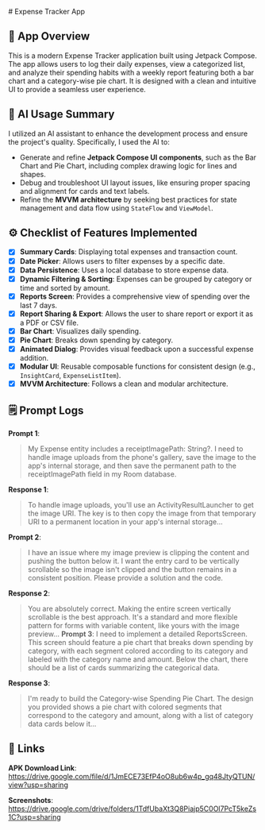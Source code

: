 
\# Expense Tracker App

## 📝 App Overview

This is a modern Expense Tracker application built using Jetpack Compose. The app allows users to log their daily expenses, view a categorized list, and analyze their spending habits with a weekly report featuring both a bar chart and a category-wise pie chart. It is designed with a clean and intuitive UI to provide a seamless user experience.

## 🤖 AI Usage Summary

I utilized an AI assistant to enhance the development process and ensure the project's quality. Specifically, I used the AI to:

-   Generate and refine **Jetpack Compose UI components**, such as the Bar Chart and Pie Chart, including complex drawing logic for lines and shapes.
-   Debug and troubleshoot UI layout issues, like ensuring proper spacing and alignment for cards and text labels.
-   Refine the **MVVM architecture** by seeking best practices for state management and data flow using `StateFlow` and `ViewModel`.

## ⚙️ Checklist of Features Implemented

-   [x] **Summary Cards**: Displaying total expenses and transaction count.
-   [x] **Date Picker**: Allows users to filter expenses by a specific date.
-   [x] **Data Persistence**: Uses a local database to store expense data.
-   [x] **Dynamic Filtering & Sorting**: Expenses can be grouped by category or time and sorted by amount.
-   [x] **Reports Screen**: Provides a comprehensive view of spending over the last 7 days.
-   [x] **Report Sharing & Export**: Allows the user to share report or export it as a PDF or CSV file.
-   [x] **Bar Chart**: Visualizes daily spending.
-   [x] **Pie Chart**: Breaks down spending by category.
-   [x] **Animated Dialog**: Provides visual feedback upon a successful expense addition.
-   [x] **Modular UI**: Reusable composable functions for consistent design (e.g., `InsightCard`, `ExpenseListItem`).
-   [x] **MVVM Architecture**: Follows a clean and modular architecture.

## 🗒️ Prompt Logs

**Prompt 1**:
> My Expense entity includes a receiptImagePath: String?. I need to handle image uploads from the phone's gallery, save the image to the app's internal storage, and then save the permanent path to the receiptImagePath field in my Room database.

**Response 1**:
> To handle image uploads, you'll use an ActivityResultLauncher to get the image URI. The key is to then copy the image from that temporary URI to a permanent location in your app's internal storage...

**Prompt 2**:
> I have an issue where my image preview is clipping the content and pushing the button below it. I want the entry card to be vertically scrollable so the image isn't clipped and the button remains in a consistent position. Please provide a solution and the code.

**Response 2**:
> You are absolutely correct. Making the entire screen vertically scrollable is the best approach. It's a standard and more flexible pattern for forms with variable content, like yours with the image preview...
**Prompt 3**:
> I need to implement a detailed ReportsScreen. This screen should feature a pie chart that breaks down spending by category, with each segment colored according to its category and labeled with the category name and amount. Below the chart, there should be a list of cards summarizing the categorical data.

**Response 3**:
> I'm ready to build the Category-wise Spending Pie Chart. The design you provided shows a pie chart with colored segments that correspond to the category and amount, along with a list of category data cards below it...

## 🔗 Links

**APK Download Link**:
https://drive.google.com/file/d/1JmECE73EfP4oO8ub6w4p_gq48JtyQTUN/view?usp=sharing

**Screenshots**:
https://drive.google.com/drive/folders/1TdfUbaXt3Q8Piajp5C0Ol7PcT5keZs1C?usp=sharing
